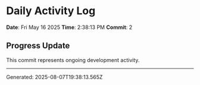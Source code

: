 # Daily Activity Log

**Date**: Fri May 16 2025
**Time**: 2:38:13 PM
**Commit**: 2

## Progress Update

This commit represents ongoing development activity.

---
Generated: 2025-08-07T19:38:13.565Z
